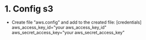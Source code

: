 # 1. Config s3 
- Create file "aws.config" and add to the created file:
[credentials]
aws_access_key_id="your aws_access_key_id"
aws_secret_access_key="your aws_secret_access_key"
